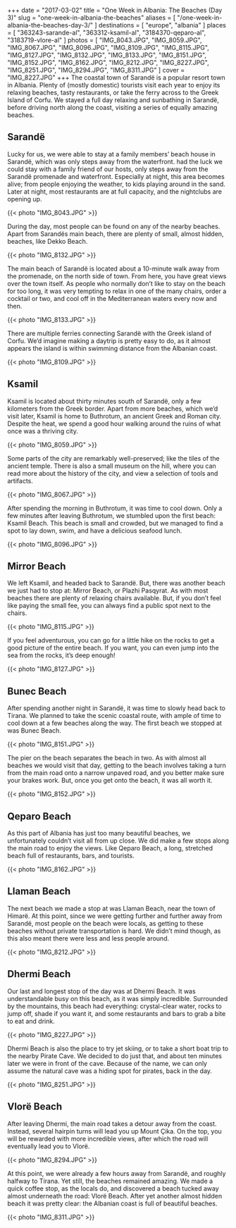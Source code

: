 +++
date    = "2017-03-02"
title   = "One Week in Albania: The Beaches (Day 3)"
slug    = "one-week-in-albania-the-beaches"
aliases = [ "/one-week-in-albania-the-beaches-day-3/" ]
destinations = [ "europe", "albania" ]
places = [
  "363243-sarande-al", "363312-ksamil-al", "3184370-qeparo-al", "3183719-vlore-al"
]
photos = [
  "IMG_8043.JPG", "IMG_8059.JPG", "IMG_8067.JPG", "IMG_8096.JPG", "IMG_8109.JPG",
  "IMG_8115.JPG", "IMG_8127.JPG", "IMG_8132.JPG", "IMG_8133.JPG", "IMG_8151.JPG",
  "IMG_8152.JPG", "IMG_8162.JPG", "IMG_8212.JPG", "IMG_8227.JPG", "IMG_8251.JPG",
  "IMG_8294.JPG", "IMG_8311.JPG"
]
cover = "IMG_8227.JPG"
+++
The coastal town of Sarandë is a popular resort town in Albania. Plenty of (mostly domestic) tourists visit each year to enjoy its relaxing beaches, tasty restaurants, or take the ferry across to the Greek Island of Corfu. We stayed a full day relaxing and sunbathing in Sarandë, before driving north along the coast, visiting a series of equally amazing beaches.
<!--more-->

## Sarandë
Lucky for us, we were able to stay at a family members’ beach house in Sarandë, which was only steps away from the waterfront.  had the luck we could stay with a family friend of our hosts, only steps away from the Sarandë promenade and waterfront. Especially at night, this area becomes alive; from people enjoying the weather, to kids playing around in the sand. Later at night, most restaurants are at full capacity, and the nightclubs are opening up.

{{< photo "IMG_8043.JPG" >}}

During the day, most people can be found on any of the nearby beaches. Apart from Sarandës main beach, there are plenty of small, almost hidden, beaches, like Dekko Beach.

{{< photo "IMG_8132.JPG" >}}

The main beach of Sarandë is located about a 10-minute walk away from the promenade, on the north side of town. From here, you have great views over the town itself. As people who normally don’t like to stay on the beach for too long, it was very tempting to relax in one of the many chairs, order a cocktail or two, and cool off in the Mediterranean waters every now and then.

{{< photo "IMG_8133.JPG" >}}

There are multiple ferries connecting Sarandë with the Greek island of Corfu. We’d imagine making a daytrip is pretty easy to do, as it almost appears the island is within swimming distance from the Albanian coast.

{{< photo "IMG_8109.JPG" >}}

## Ksamil
Ksamil is located about thirty minutes south of Sarandë, only a few kilometers from the Greek border. Apart from more beaches, which we’d visit later, Ksamil is home to Buthrotum, an ancient Greek and Roman city. Despite the heat, we spend a good hour walking around the ruins of what once was a thriving city.

{{< photo "IMG_8059.JPG" >}}

Some parts of the city are remarkably well-preserved; like the tiles of the ancient temple. There is also a small museum on the hill, where you can read more about the history of the city, and view a selection of tools and artifacts.

{{< photo "IMG_8067.JPG" >}}

After spending the morning in Buthrotum, it was time to cool down. Only a few minutes after leaving Buthrotum, we stumbled upon the first beach: Ksamil Beach. This beach is small and crowded, but we managed to find a spot to lay down, swim, and have a delicious seafood lunch.

{{< photo "IMG_8096.JPG" >}}

## Mirror Beach
We left Ksamil, and headed back to Sarandë. But, there was another beach we just had to stop at: Mirror Beach, or Plazhi Pasqyrat. As with most beaches there are plenty of relaxing chairs available. But, if you don’t feel like paying the small fee, you can always find a public spot next to the chairs.

{{< photo "IMG_8115.JPG" >}}

If you feel adventurous, you can go for a little hike on the rocks to get a good picture of the entire beach. If you want, you can even jump into the sea from the rocks, it’s deep enough!

{{< photo "IMG_8127.JPG" >}}

## Bunec Beach
After spending another night in Sarandë, it was time to slowly head back to Tirana. We planned to take the scenic coastal route, with ample of time to cool down at a few beaches along the way. The first beach we stopped at was Bunec Beach.

{{< photo "IMG_8151.JPG" >}}

The pier on the beach separates the beach in two. As with almost all beaches we would visit that day, getting to the beach involves taking a turn from the main road onto a narrow unpaved road, and you better make sure your brakes work. But, once you get onto the beach, it was all worth it.

{{< photo "IMG_8152.JPG" >}}

## Qeparo Beach
As this part of Albania has just too many beautiful beaches, we unfortunately couldn’t visit all from up close. We did make a few stops along the main road to enjoy the views. Like Qeparo Beach, a long, stretched beach full of restaurants, bars, and tourists.

{{< photo "IMG_8162.JPG" >}}

## Llaman Beach
The next beach we made a stop at was Llaman Beach, near the town of Himarë. At this point, since we were getting further and further away from Sarandë, most people on the beach were locals, as getting to these beaches without private transportation is hard. We didn’t mind though, as this also meant there were less and less people around.

{{< photo "IMG_8212.JPG" >}}

## Dhermi Beach
Our last and longest stop of the day was at Dhermi Beach. It was understandable busy on this beach, as it was simply incredible. Surrounded by the mountains, this beach had everything: crystal-clear water, rocks to jump off, shade if you want it, and some restaurants and bars to grab a bite to eat and drink.

{{< photo "IMG_8227.JPG" >}}

Dhermi Beach is also the place to try jet skiing, or to take a short boat trip to the nearby Pirate Cave. We decided to do just that, and about ten minutes later we were in front of the cave. Because of the name, we can only assume the natural cave was a hiding spot for pirates, back in the day.

{{< photo "IMG_8251.JPG" >}}

## Vlorë Beach
After leaving Dhermi, the main road takes a detour away from the coast. Instead, several hairpin turns will lead you up Mount Çika. On the top, you will be rewarded with more incredible views, after which the road will eventually lead you to Vlorë.

{{< photo "IMG_8294.JPG" >}}

At this point, we were already a few hours away from Sarandë, and roughly halfway to Tirana. Yet still, the beaches remained amazing. We made a quick coffee stop, as the locals do, and discovered a beach tucked away almost underneath the road: Vlorë Beach. After yet another almost hidden beach it was pretty clear: the Albanian coast is full of beautiful beaches.

{{< photo "IMG_8311.JPG" >}}